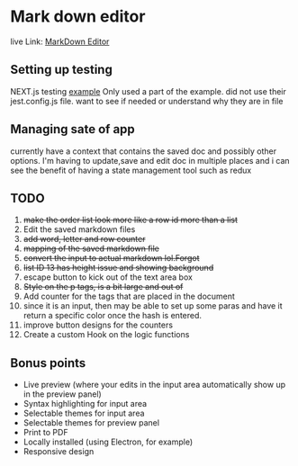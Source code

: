 # Mark down editor

live Link:
[MarkDown Editor](https://mrkdwn-editor.herokuapp.com/)

## Setting up testing
NEXT.js testing [example](https://github.com/vercel/next.js/tree/master/examples/with-jest)
Only used a part of the example. did not use their jest.config.js file. want to see if needed or understand why they are in file


## Managing sate of app

currently have a context that contains the saved doc and possibly other options. I'm having to update,save and edit doc in multiple places and i can see the benefit of having a state management tool such as redux

## TODO

1. ~~make the order list look more like a row id more than a list~~
2. Edit the saved markdown files
3. ~~add word, letter and row counter~~
4. ~~mapping of the saved markdown file~~
5. ~~convert the input to actual markdown lol.Forgot~~
6. ~~list ID 13 has height issue and showing background~~
7. escape button to kick out of the text area box
8. ~~Style on the p tags, is a bit large and out of~~
9. Add counter for the tags that are placed in the document
10. since it is an input, then may be able to set up some paras and have it return a specific color once the hash is entered.
11. improve button designs for the counters
12. Create a custom Hook on the logic functions




## Bonus points

- Live preview (where your edits in the input area automatically show up in the preview panel)
- Syntax highlighting for input area
- Selectable themes for input area
- Selectable themes for preview panel
- Print to PDF
- Locally installed (using Electron, for example)
- Responsive design

